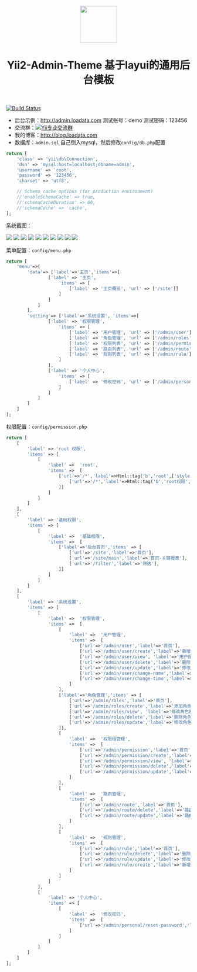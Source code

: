 <p align="center">
    <a href="http://admin.loadata.com" target="_blank">
        <img src="http://admin.loadata.com/img/logo.png" height="100px">
    </a>
    <h1 align="center">Yii2-Admin-Theme 基于layui的通用后台模板</h1>
    <br>
</p>

[![Build Status](https://img.shields.io/badge/yii2--admin--theme-1.0.0-brightgreen.svg)]()


* 后台示例：http://admin.loadata.com  测试账号：demo  测试密码：123456
* 交流群：<a target="_blank" href="//shang.qq.com/wpa/qunwpa?idkey=74519f0048158d183bfa52a3d56255d2e897f891bfe4348a32d444532a290aab"><img border="0" src="//pub.idqqimg.com/wpa/images/group.png" alt="Yii专业交流群" title="Yii专业交流群"></a>
* 我的博客：http://blog.loadata.com
* 数据库：`admin.sql` 自己倒入mysql，然后修改`config/db.php`配置

```php
return [
    'class' => 'yii\db\Connection',
    'dsn' => 'mysql:host=localhost;dbname=admin',
    'username' => 'root',
    'password' => '123456',
    'charset' => 'utf8',

    // Schema cache options (for production environment)
    //'enableSchemaCache' => true,
    //'schemaCacheDuration' => 60,
    //'schemaCache' => 'cache',
];
```

系统截图：

<img src="https://raw.githubusercontent.com/xuguoliangjj/yii2-admin-theme/master/web/img/screenshot/1.png">
<img src="https://raw.githubusercontent.com/xuguoliangjj/yii2-admin-theme/master/web/img/screenshot/2.png">
<img src="https://raw.githubusercontent.com/xuguoliangjj/yii2-admin-theme/master/web/img/screenshot/3.png">
<img src="https://raw.githubusercontent.com/xuguoliangjj/yii2-admin-theme/master/web/img/screenshot/4.png">
<img src="https://raw.githubusercontent.com/xuguoliangjj/yii2-admin-theme/master/web/img/screenshot/5.png">
<img src="https://raw.githubusercontent.com/xuguoliangjj/yii2-admin-theme/master/web/img/screenshot/6.png">
<img src="https://raw.githubusercontent.com/xuguoliangjj/yii2-admin-theme/master/web/img/screenshot/7.png">
<img src="https://raw.githubusercontent.com/xuguoliangjj/yii2-admin-theme/master/web/img/screenshot/8.png">
<img src="https://raw.githubusercontent.com/xuguoliangjj/yii2-admin-theme/master/web/img/screenshot/9.png">
<img src="https://raw.githubusercontent.com/xuguoliangjj/yii2-admin-theme/master/web/img/screenshot/10.png">

菜单配置：`config/menu.php`

```php
return [
    'menu'=>[
        'data'=> ['label'=>'主页','items'=>[
                ['label' => '主页',
                    'items' => [
                        ['label' => '主页概览', 'url' => ['/site']]
                    ]
                ]
            ]
        ],
        'setting'=> ['label'=>'系统设置', 'items'=>[
                ['label' => '权限管理',
                    'items' => [
                        ['label' => '用户管理', 'url' => ['/admin/user']],
                        ['label' => '角色管理', 'url' => ['/admin/roles']],
                        ['label' => '权限列表', 'url' => ['/admin/permission']],
                        ['label' => '路由列表', 'url' => ['/admin/route']],
                        ['label' => '规则列表', 'url' => ['/admin/rule']]
                    ]
                ],
                ['label' => '个人中心',
                    'items' => [
                        ['label' => '修改密码', 'url' => ['/admin/personal/reset-password']],
                    ]
                ]
            ]
        ]
    ]
];
```

权限配置：`config/permission.php`

```php
return [
    [
        'label' => 'root 权限',
        'items' => [
            [
                'label' =>  'root',
                'items' =>  [
                    ['url'=>'/*','label'=>Html::tag('b','root',['style'=>'color:red;']),'items' => [
                        ['url'=>'/*','label'=>Html::tag('b','root权限',['style'=>'color:red;'])],
                    ]]
                ]
            ]
        ]
    ],
    [
        'label' => '基础权限',
        'items' => [
            [
                'label' =>  '基础权限',
                'items' =>  [
                    ['label'=>'后台首页','items' => [
                        ['url'=>'/site','label'=>'首页'],
                        ['url'=>'/site/main','label'=>'首页-关键报表'],
                        ['url'=>'/filter','label'=>'筛选'],
                    ]]
                ]
            ]
        ]
    ],
    [
        'label' => '系统设置',
        'items' => [
            [
                'label' =>  '权限管理',
                'items' =>  [
                    [
                        'label' =>  '用户管理',
                        'items' =>  [
                            ['url'=>'/admin/user','label'=>'首页'],
                            ['url'=>'/admin/user/create','label'=>'新增用户'],
                            ['url'=>'/admin/user/view', 'label'=>'用户授权'],
                            ['url'=>'/admin/user/delete','label'=>'删除用户'],
                            ['url'=>'/admin/user/update','label'=>'修改用户'],
                            ['url'=>'/admin/user/change-name','label'=>'快捷修改用户名'],
                            ['url'=>'/admin/user/change-time','label'=>'快捷修改创建时间'],
                        ]
                    ],
                    ['label'=>'角色管理','items' => [
                        ['url'=>'/admin/roles','label'=>'首页'],
                        ['url'=>'/admin/roles/create','label'=>'添加角色'],
                        ['url'=>'/admin/roles/view', 'label'=>'修改角色权限'],
                        ['url'=>'/admin/roles/delete','label'=>'删除角色'],
                        ['url'=>'/admin/roles/update','label'=>'修改角色名'],
                    ]],
                    [
                        'label' =>  '权限组管理',
                        'items' =>  [
                            ['url'=>'/admin/permission','label'=>'首页'],
                            ['url'=>'/admin/permission/create','label'=>'新增权限组'],
                            ['url'=>'/admin/permission/view', 'label'=>'修改权限组权限'],
                            ['url'=>'/admin/permission/delete','label'=>'删除权限组'],
                            ['url'=>'/admin/permission/update','label'=>'修改权限组名称'],
                        ]
                    ],
                    [
                        'label' =>  '路由管理',
                        'items' =>  [
                            ['url'=>'/admin/route','label'=>'首页'],
                            ['url'=>'/admin/route/delete','label'=>'路由删除'],
                            ['url'=>'/admin/route/update','label'=>'路由修改'],
                        ]
                    ],
                    [
                        'label' =>  '规则管理',
                        'items' =>  [
                            ['url'=>'/admin/rule','label'=>'首页'],
                            ['url'=>'/admin/rule/delete','label'=>'删除规则'],
                            ['url'=>'/admin/rule/update','label'=>'修改规则'],
                            ['url'=>'/admin/rule/create','label'=>'新增规则'],
                        ]
                    ]
                ]
            ],
            [
                'label' => '个人中心',
                'items' => [
                    [
                        'label' =>  '修改密码',
                        'items' =>  [
                            ['url'=>'/admin/personal/reset-password','label'=>'首页']
                        ]
                    ]
                ]
            ]
        ]
    ]
];

```
